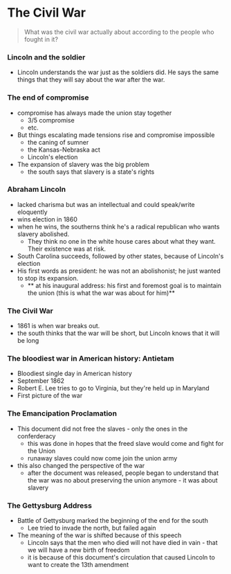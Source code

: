 # The Civil War

> What was the civil war actually about according to the people who fought in it?

### Lincoln and the soldier
- Lincoln understands the war just as the soldiers did. He says the same things that they will say about the war after the war.

### The end of compromise
- compromise has always made the union stay together
  + 3/5 compromise
  + etc.
- But things escalating made tensions rise and compromise impossible
  + the caning of sumner
  + the Kansas-Nebraska act
  + Lincoln's election
- The expansion of slavery was the big problem
  + the south says that slavery is a state's rights

### Abraham Lincoln
- lacked charisma but was an intellectual and could speak/write eloquently
- wins election in 1860
- when he wins, the southerns think he's a radical republican who wants slavery abolished.
  + They think no one in the white house cares about what they want. Their existence was at risk.
- South Carolina succeeds, followed by other states, because of Lincoln's election
- His first words as president: he was not an abolishonist; he just wanted to stop its expansion.
  + ** at his inaugural address: his first and foremost goal is to maintain the union  (this is what the war was about for him)**

### The Civil War
- 1861 is when war breaks out.
- the south thinks that the war will be short, but Lincoln knows that it will be long

### The bloodiest war in American history: Antietam
- Bloodiest single day in American history
- September 1862
- Robert E. Lee tries to go to Virginia, but they're held up in Maryland
- First picture of the war

### The Emancipation Proclamation
- This document did not free the slaves - only the ones in the conferderacy
  + this was done in hopes that the freed slave would come and fight for the Union
  + runaway slaves could now come join the union army
- this also changed the perspective of the war
  + after the document was released, people began to understand that the war was no about preserving the union anymore - it was about slavery

### The Gettysburg Address
- Battle of Gettysburg marked the beginning of the end for the south
  + Lee tried to invade the north, but failed again
- The meaning of the war is shifted because of this speech
  + Lincoln says that the men who died will not have died in vain - that we will have a new birth of freedom
  + it is because of this document's circulation that caused Lincoln to want to create the 13th amendment
